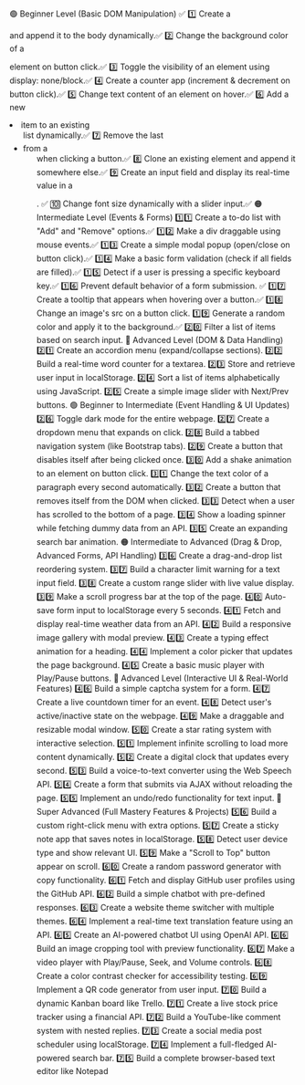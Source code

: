 🟢 Beginner Level (Basic DOM Manipulation) ✅
1️⃣ Create a <div> and append it to the body dynamically.✅
2️⃣ Change the background color of a <p> element on button click.✅
3️⃣ Toggle the visibility of an element using display: none/block.✅
4️⃣ Create a counter app (increment & decrement on button click).✅
5️⃣ Change text content of an element on hover.✅
6️⃣ Add a new <li> item to an existing <ul> list dynamically.✅
7️⃣ Remove the last <li> from a <ul> when clicking a button.✅
8️⃣ Clone an existing element and append it somewhere else.✅
9️⃣ Create an input field and display its real-time value in a <p>. ✅
🔟 Change font size dynamically with a slider input.✅
🟠 Intermediate Level (Events & Forms)
1️⃣1️⃣ Create a to-do list with "Add" and "Remove" options.✅
1️⃣2️⃣ Make a div draggable using mouse events.✅
1️⃣3️⃣ Create a simple modal popup (open/close on button click).✅
1️⃣4️⃣ Make a basic form validation (check if all fields are filled).✅
1️⃣5️⃣ Detect if a user is pressing a specific keyboard key.✅
1️⃣6️⃣ Prevent default behavior of a form submission. ✅
1️⃣7️⃣ Create a tooltip that appears when hovering over a button.✅ 
1️⃣8️⃣ Change an image's src on a button click.
1️⃣9️⃣ Generate a random color and apply it to the background.✅
2️⃣0️⃣ Filter a list of items based on search input.
🔴 Advanced Level (DOM & Data Handling)
2️⃣1️⃣ Create an accordion menu (expand/collapse sections).
2️⃣2️⃣ Build a real-time word counter for a textarea.
2️⃣3️⃣ Store and retrieve user input in localStorage.
2️⃣4️⃣ Sort a list of items alphabetically using JavaScript.
2️⃣5️⃣ Create a simple image slider with Next/Prev buttons.
🟢 Beginner to Intermediate (Event Handling & UI Updates)
2️⃣6️⃣ Toggle dark mode for the entire webpage.
2️⃣7️⃣ Create a dropdown menu that expands on click.
2️⃣8️⃣ Build a tabbed navigation system (like Bootstrap tabs).
2️⃣9️⃣ Create a button that disables itself after being clicked once.
3️⃣0️⃣ Add a shake animation to an element on button click.
3️⃣1️⃣ Change the text color of a paragraph every second automatically.
3️⃣2️⃣ Create a button that removes itself from the DOM when clicked.
3️⃣3️⃣ Detect when a user has scrolled to the bottom of a page.
3️⃣4️⃣ Show a loading spinner while fetching dummy data from an API.
3️⃣5️⃣ Create an expanding search bar animation.
🟠 Intermediate to Advanced (Drag & Drop, Advanced Forms, API Handling)
3️⃣6️⃣ Create a drag-and-drop list reordering system.
3️⃣7️⃣ Build a character limit warning for a text input field.
3️⃣8️⃣ Create a custom range slider with live value display.
3️⃣9️⃣ Make a scroll progress bar at the top of the page.
4️⃣0️⃣ Auto-save form input to localStorage every 5 seconds.
4️⃣1️⃣ Fetch and display real-time weather data from an API.
4️⃣2️⃣ Build a responsive image gallery with modal preview.
4️⃣3️⃣ Create a typing effect animation for a heading.
4️⃣4️⃣ Implement a color picker that updates the page background.
4️⃣5️⃣ Create a basic music player with Play/Pause buttons.
🔴 Advanced Level (Interactive UI & Real-World Features)
4️⃣6️⃣ Build a simple captcha system for a form.
4️⃣7️⃣ Create a live countdown timer for an event.
4️⃣8️⃣ Detect user's active/inactive state on the webpage.
4️⃣9️⃣ Make a draggable and resizable modal window.
5️⃣0️⃣ Create a star rating system with interactive selection.
5️⃣1️⃣ Implement infinite scrolling to load more content dynamically.
5️⃣2️⃣ Create a digital clock that updates every second.
5️⃣3️⃣ Build a voice-to-text converter using the Web Speech API.
5️⃣4️⃣ Create a form that submits via AJAX without reloading the page.
5️⃣5️⃣ Implement an undo/redo functionality for text input.
🚀 Super Advanced (Full Mastery Features & Projects)
5️⃣6️⃣ Build a custom right-click menu with extra options.
5️⃣7️⃣ Create a sticky note app that saves notes in localStorage.
5️⃣8️⃣ Detect user device type and show relevant UI.
5️⃣9️⃣ Make a "Scroll to Top" button appear on scroll.
6️⃣0️⃣ Create a random password generator with copy functionality.
6️⃣1️⃣ Fetch and display GitHub user profiles using the GitHub API.
6️⃣2️⃣ Build a simple chatbot with pre-defined responses.
6️⃣3️⃣ Create a website theme switcher with multiple themes.
6️⃣4️⃣ Implement a real-time text translation feature using an API.
6️⃣5️⃣ Create an AI-powered chatbot UI using OpenAI API.
6️⃣6️⃣ Build an image cropping tool with preview functionality.
6️⃣7️⃣ Make a video player with Play/Pause, Seek, and Volume controls.
6️⃣8️⃣ Create a color contrast checker for accessibility testing.
6️⃣9️⃣ Implement a QR code generator from user input.
7️⃣0️⃣ Build a dynamic Kanban board like Trello.
7️⃣1️⃣ Create a live stock price tracker using a financial API.
7️⃣2️⃣ Build a YouTube-like comment system with nested replies.
7️⃣3️⃣ Create a social media post scheduler using localStorage.
7️⃣4️⃣ Implement a full-fledged AI-powered search bar.
7️⃣5️⃣ Build a complete browser-based text editor like Notepad